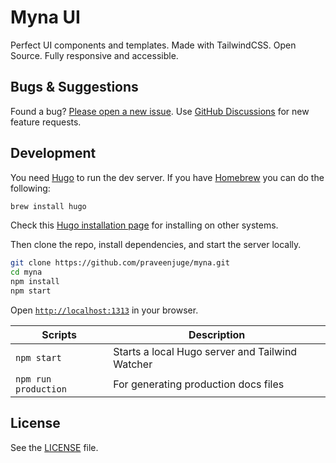 # Myna UI

Perfect UI components and templates. Made with TailwindCSS. Open Source. Fully responsive and accessible.

## Bugs & Suggestions

Found a bug? [Please open a new issue](https://github.com/praveenjuge/myna/issues/new). Use [GitHub Discussions](https://github.com/praveenjuge/myna/discussions) for new feature requests.

## Development

You need [Hugo](https://gohugo.io/) to run the dev server. If you have [Homebrew](https://brew.sh/) you can do the following:

```sh
brew install hugo
```

Check this [Hugo installation page](https://gohugo.io/getting-started/installing/) for installing on other systems.

Then clone the repo, install dependencies, and start the server locally.

```sh
git clone https://github.com/praveenjuge/myna.git
cd myna
npm install
npm start
```

Open [`http://localhost:1313`](http://localhost:1313) in your browser.

| Scripts              | Description                                     |
| -------------------- | ----------------------------------------------- |
| `npm start`          | Starts a local Hugo server and Tailwind Watcher |
| `npm run production` | For generating production docs files            |

## License

See the [LICENSE](https://github.com/praveenjuge/myna/blob/master/LICENSE) file.

